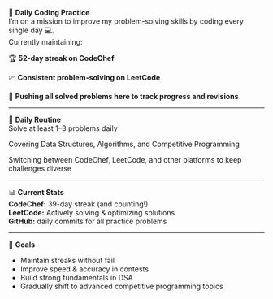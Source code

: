 🚀 **Daily Coding Practice**  
I’m on a mission to improve my problem-solving skills by coding every single day 💻.  
Currently maintaining:  

🏆 **52-day streak on CodeChef**  

📈 **Consistent problem-solving on LeetCode**  

📂 **Pushing all solved problems here to track progress and revisions**  

---

📅 **Daily Routine**  
Solve at least 1–3 problems daily  

Covering Data Structures, Algorithms, and Competitive Programming  

Switching between CodeChef, LeetCode, and other platforms to keep challenges diverse  

---

📊 **Current Stats**  
**CodeChef:** 39-day streak (and counting!)  
**LeetCode:** Actively solving & optimizing solutions  
**GitHub:** daily commits for all practice problems  

---

🎯 **Goals**  
- Maintain streaks without fail  
- Improve speed & accuracy in contests  
- Build strong fundamentals in DSA  
- Gradually shift to advanced competitive programming topics  
